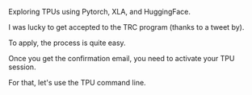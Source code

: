 Exploring TPUs using Pytorch, XLA, and HuggingFace.


I was lucky to get accepted to the TRC program (thanks to a tweet by). 

To apply, the process is quite easy. 

Once you get the confirmation email, you need to activate your TPU session. 

For that, let's use the TPU command line. 

